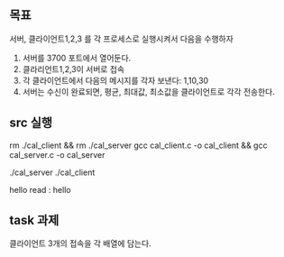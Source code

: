 ## 목표

서버, 클라이언트1,2,3 를 각 프로세스로 실행시켜서 다음을 수행하자

1. 서버를 3700 포트에서 열어둔다.
2. 클라리언트1,2,3이 서버로 접속
3. 각 클라이언트에서 다음의 메시지를 각자 보낸다: 1,10,30
4. 서버는 수신이 완료되면, 평균, 최대값, 최소값을 클라이언트로 각각 전송한다.

## src 실행

rm ./cal_client && rm ./cal_server
gcc cal_client.c -o cal_client && gcc cal_server.c -o cal_server

./cal_server
./cal_client

hello
read : hello

## task 과제

클라이언트 3개의 접속을 각 배열에 담는다.
